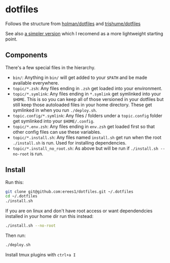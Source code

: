 # dotfiles

Follows the structure from [holman/dotfiles](https://github.com/holman/dotfiles) and [trishume/dotfiles](https://github.com/trishume/dotfiles)

See also [a simpler version](https://github.com/erees1/simple-dotfiles) which I recomend as a more lightweight starting point.

## Components

There's a few special files in the hierarchy.

- `bin/`: Anything in `bin/` will get added to your `$PATH` and be made available everywhere.
- `topic/*.zsh`: Any files ending in `.zsh` get loaded into your environment.
- `topic/*.symlink`: Any files ending in `*.symlink` get symlinked into your `$HOME`. This is so you can keep all of those versioned in your dotfiles but still keep those autoloaded files in your home directory. These get symlinked in when you run  `./deploy.sh`.
- `topic.config/*.symlink`: Any files / folders under a `topic.config` folder get symlinked into your `$HOME/.config`. 
- `topic/*.env.zsh`: Any files ending in `env.zsh` get loaded first so that other config files can use these variables.
- `topic/*.install.sh`: Any files named `install.sh` get run when the root `./install.sh` is run. Used for installing dependencies.
- `topic/*.install_no_root.sh`: As above but will be run if `./install.sh --no-root` is run.


## Install

Run this:
```bash
git clone git@github.com:erees1/dotfiles.git ~/.dotfiles
cd ~/.dotfiles
./install.sh
```

If you are on linux and don't have root access or want dependendcies installed in your home dir run this instead:
```bash
./install.sh --no-root
```

Then run:
```bash
./deploy.sh
```

Install tmux plugins with `ctrl+a I`
